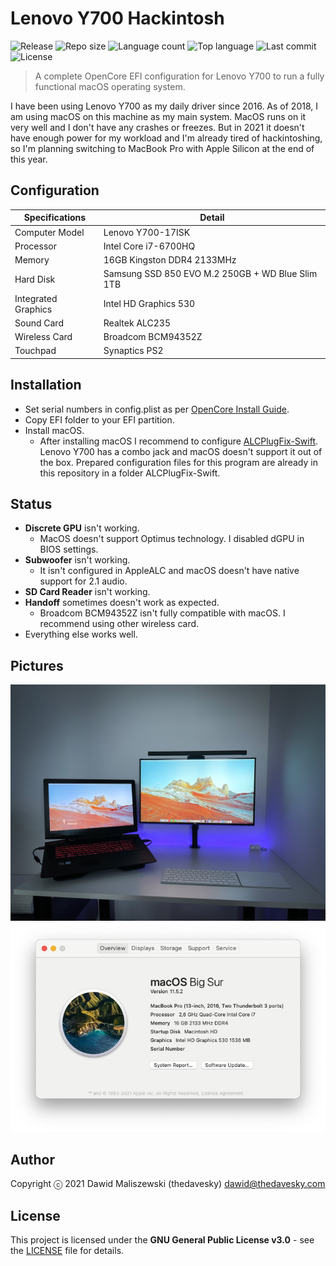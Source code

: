 # Lenovo Y700 Hackintosh
![Release](https://img.shields.io/github/release/thedavesky/lenovo-y700-hackintosh.svg?style=flat-square)
![Repo size](https://img.shields.io/github/repo-size/thedavesky/lenovo-y700-hackintosh.svg?style=flat-square)
![Language count](https://img.shields.io/github/languages/count/thedavesky/lenovo-y700-hackintosh.svg?style=flat-square)
![Top language](https://img.shields.io/github/languages/top/thedavesky/lenovo-y700-hackintosh.svg?style=flat-square)
![Last commit](https://img.shields.io/github/last-commit/thedavesky/lenovo-y700-hackintosh.svg?style=flat-square)
![License](https://img.shields.io/github/license/thedavesky/lenovo-y700-hackintosh.svg?style=flat-square)
> A complete OpenCore EFI configuration for Lenovo Y700 to run a fully functional macOS operating system.

I have been using Lenovo Y700 as my daily driver since 2016. As of 2018, I am using macOS on this machine as my main system. MacOS runs on it very well and I don't have any crashes or freezes. But in 2021 it doesn't have enough power for my workload and I'm already tired of hackintoshing, so I'm planning switching to MacBook Pro with Apple Silicon at the end of this year.

## Configuration
|Specifications|Detail|
|-|-|
|Computer Model|Lenovo Y700-17ISK|
|Processor|Intel Core i7-6700HQ|
|Memory|16GB Kingston DDR4 2133MHz|
|Hard Disk|Samsung SSD 850 EVO M.2 250GB + WD Blue Slim 1TB|
|Integrated Graphics|Intel HD Graphics 530|
|Sound Card|Realtek ALC235|
|Wireless Card|Broadcom BCM94352Z|
|Touchpad|Synaptics PS2|

## Installation
- Set serial numbers in config.plist as per [OpenCore Install Guide](https://dortania.github.io/OpenCore-Post-Install/universal/iservices.html).
- Copy EFI folder to your EFI partition.
- Install macOS.
	- After installing macOS I recommend to configure [ALCPlugFix-Swift](https://github.com/black-dragon74/ALCPlugFix-Swift). Lenovo Y700 has a combo jack and macOS doesn't support it out of the box. Prepared configuration files for this program are already in this repository in a folder ALCPlugFix-Swift.

## Status
- **Discrete GPU** isn't working.
	- MacOS doesn't support Optimus technology. I disabled dGPU in BIOS settings.
- **Subwoofer** isn't working.
	- It isn't configured in AppleALC and macOS doesn't have native support for 2.1 audio.
- **SD Card Reader** isn't working.
- **Handoff** sometimes doesn't work as expected.
	- Broadcom BCM94352Z isn't fully compatible with macOS. I recommend using other wireless card.
- Everything else works well.

## Pictures
<div align="center">
    <a href="https://raw.githubusercontent.com/thedavesky/lenovo-y700-hackintosh/assets/images/workplace.jpg">
        <img src="https://raw.githubusercontent.com/thedavesky/lenovo-y700-hackintosh/assets/images/workplace.jpg" alt="Workplace">
    </a>
</div>
<div align="center">
    <a href="https://raw.githubusercontent.com/thedavesky/lenovo-y700-hackintosh/assets/images/about_this_mac.jpg">
        <img src="https://raw.githubusercontent.com/thedavesky/lenovo-y700-hackintosh/assets/images/about_this_mac.jpg" alt="About this mac">
    </a>
</div>

## Author
Copyright ⓒ 2021 Dawid Maliszewski (thedavesky) <dawid@thedavesky.com>

## License
This project is licensed under the **GNU General Public License v3.0** - see the [LICENSE](https://github.com/thedavesky/lenovo-y700-hackintosh/blob/master/LICENSE) file for details.

